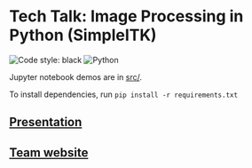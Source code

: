 # Tech Talk: Image Processing in Python (SimpleITK)

![Code style: black](https://img.shields.io/badge/code%20style-black-000000.svg)
![Python](https://img.shields.io/badge/python-3670A0?style=plastic&logo=python&logoColor=ffdd54)

Jupyter notebook demos are in [src/](src/).

To install dependencies, run `pip install -r requirements.txt`

## [Presentation](https://docs.google.com/presentation/d/1w15oSM7cdsvNzc7625QrWOuaJk7cqOp3Mu5FwupDgNY/edit?usp=share_link)

## [Team website](https://tarheels.live/comp523teamd/)
